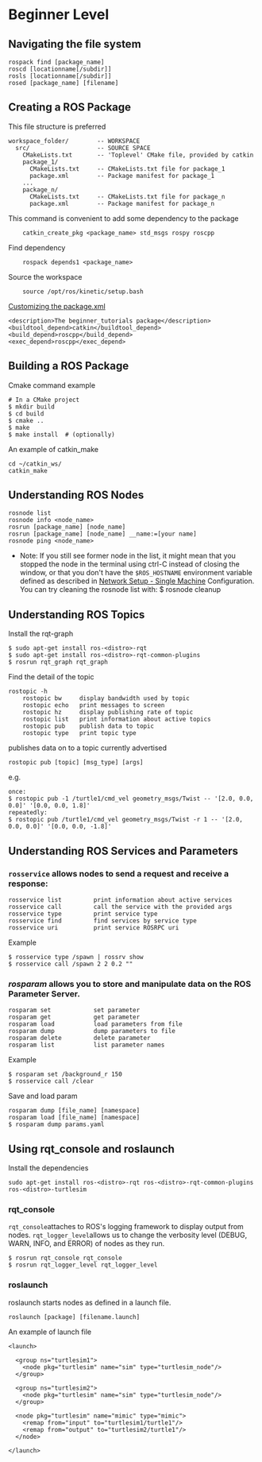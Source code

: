 # Beginner Level
## Navigating the file system
```
rospack find [package_name]
roscd [locationname[/subdir]]
rosls [locationname[/subdir]]
rosed [package_name] [filename]
```
## Creating a ROS Package
This file structure is preferred
```
workspace_folder/        -- WORKSPACE
  src/                   -- SOURCE SPACE
    CMakeLists.txt       -- 'Toplevel' CMake file, provided by catkin
    package_1/
      CMakeLists.txt     -- CMakeLists.txt file for package_1
      package.xml        -- Package manifest for package_1
    ...
    package_n/
      CMakeLists.txt     -- CMakeLists.txt file for package_n
      package.xml        -- Package manifest for package_n
```
This command is convenient to add some dependency to the package
```shell
    catkin_create_pkg <package_name> std_msgs rospy roscpp
```
Find dependency
```shell
    rospack depends1 <package_name>
```
Source the workspace
```shell
    source /opt/ros/kinetic/setup.bash
```
[Customizing the package.xml](http://wiki.ros.org/ROS/Tutorials/CreatingPackage#ROS.2BAC8-Tutorials.2BAC8-catkin.2BAC8-CreatingPackage.Customizing_the_package.xml)
```
<description>The beginner_tutorials package</description>
<buildtool_depend>catkin</buildtool_depend>
<build_depend>roscpp</build_depend>
<exec_depend>roscpp</exec_depend>
```

## Building a ROS Package
Cmake command example
```shell
# In a CMake project
$ mkdir build
$ cd build
$ cmake ..
$ make
$ make install  # (optionally)
```
An example of catkin_make
```
cd ~/catkin_ws/
catkin_make
```
## Understanding ROS Nodes
```
rosnode list
rosnode info <node_name>
rosrun [package_name] [node_name]
rosrun [package_name] [node_name] __name:=[your name]
rosnode ping <node_name>
```

* Note: If you still see former node in the list, it might mean that you stopped the node in the terminal using ctrl-C instead of closing the window, or that you don't have the `$ROS_HOSTNAME` environment variable defined as described in [Network Setup - Single Machine](http://wiki.ros.org/ROS/NetworkSetup#Single_machine_configuration) Configuration. You can try cleaning the rosnode list with: $ rosnode cleanup

## Understanding ROS Topics
Install the rqt-graph
```shell
$ sudo apt-get install ros-<distro>-rqt
$ sudo apt-get install ros-<distro>-rqt-common-plugins
$ rosrun rqt_graph rqt_graph
```
Find the detail of the topic
```
rostopic -h
    rostopic bw     display bandwidth used by topic
    rostopic echo   print messages to screen
    rostopic hz     display publishing rate of topic    
    rostopic list   print information about active topics
    rostopic pub    publish data to topic
    rostopic type   print topic type
```
publishes data on to a topic currently advertised
```shell
rostopic pub [topic] [msg_type] [args]
```
e.g.
```
once:
$ rostopic pub -1 /turtle1/cmd_vel geometry_msgs/Twist -- '[2.0, 0.0, 0.0]' '[0.0, 0.0, 1.8]'
repeatedly:
$ rostopic pub /turtle1/cmd_vel geometry_msgs/Twist -r 1 -- '[2.0, 0.0, 0.0]' '[0.0, 0.0, -1.8]'
```

## Understanding ROS Services and Parameters
### `rosservice` allows nodes to send a request and receive a response:
```
rosservice list         print information about active services
rosservice call         call the service with the provided args
rosservice type         print service type
rosservice find         find services by service type
rosservice uri          print service ROSRPC uri
```
Example
```shell
$ rosservice type /spawn | rossrv show
$ rosservice call /spawn 2 2 0.2 ""
```
### <i>rosparam</i> allows you to store and manipulate data on the ROS Parameter Server.
```
rosparam set            set parameter
rosparam get            get parameter
rosparam load           load parameters from file
rosparam dump           dump parameters to file
rosparam delete         delete parameter
rosparam list           list parameter names
```
Example
```shell
$ rosparam set /background_r 150
$ rosservice call /clear
```
Save and load param
```
rosparam dump [file_name] [namespace]
rosparam load [file_name] [namespace]
$ rosparam dump params.yaml
```

## Using rqt_console and roslaunch
Install the dependencies
```
sudo apt-get install ros-<distro>-rqt ros-<distro>-rqt-common-plugins ros-<distro>-turtlesim
```
### rqt_console
`rqt_console`attaches to ROS's logging framework to display output from nodes. 
`rqt_logger_level`allows us to change the verbosity level (DEBUG, WARN, INFO, and ERROR) of nodes as they run.
```shell
$ rosrun rqt_console rqt_console
$ rosrun rqt_logger_level rqt_logger_level
```
### roslaunch
roslaunch starts nodes as defined in a launch file.
```shell
roslaunch [package] [filename.launch]
```
An example of launch file
```
<launch>

  <group ns="turtlesim1">
    <node pkg="turtlesim" name="sim" type="turtlesim_node"/>
  </group>

  <group ns="turtlesim2">
    <node pkg="turtlesim" name="sim" type="turtlesim_node"/>
  </group>

  <node pkg="turtlesim" name="mimic" type="mimic">
    <remap from="input" to="turtlesim1/turtle1"/>
    <remap from="output" to="turtlesim2/turtle1"/>
  </node>

</launch>
````


